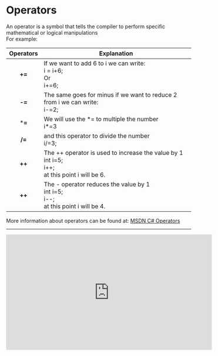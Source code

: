 ﻿
# Operators


An operator is a symbol that tells the compiler to perform specific mathematical or logical manipulations  
For example: 


| Operators | Explanation                                                               |
|:---------:|---------------------------------------------------------------------------|
| **+=**    | If we want to add 6 to i we can write: <br>i = i+6; <br>Or<br> i+=6;                  |
| **-=**    | The same goes for minus if we want to reduce 2 from i we can write: <br>i-=2; |
| ***=**    | We will use the \*= to multiple the number<br> i\*=3 |
| **/=**    | and this operator to divide the number <br> i/=3; |
| **++**    | The ++ operator is used to increase the value by 1  <br>int i=5;  <br>i++; <br>at this point i will be 6. |
| **++**    | The - operator reduces the value by 1  <br>int i=5;  <br>i--;  <br>at this point i will be 4. |


More information about operators can be found at: [MSDN C# Operators](https://msdn.microsoft.com/en-us/library/6a71f45d.aspx)  

---
<iframe width="560" height="315" src="https://www.youtube.com/embed/L4acMJvm_fE?list=PL1DEQjXG2xnKI3TL-gsy91eXbh3ytOt6h" frameborder="0" allowfullscreen></iframe> 